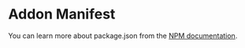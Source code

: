 # Addon Manifest

You can learn more about package.json from the [NPM documentation](https://docs.npmjs.com/files/package.json).